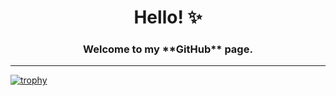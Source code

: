 <p align="center">
  <h1 align="center">Hello! ✨</h1>
  <h3 align="center">Welcome to my **GitHub** page.</h3>
</p>

<hr>

[![trophy](https://github-profile-trophy.vercel.app/?username=ArianeGomes&theme=dracula&title=-Commits,-Issues,-Reviews&no-bg=true&no-frame=true&margin-w=15)](https://github.com/ryo-ma/github-profile-trophy)
</p>
